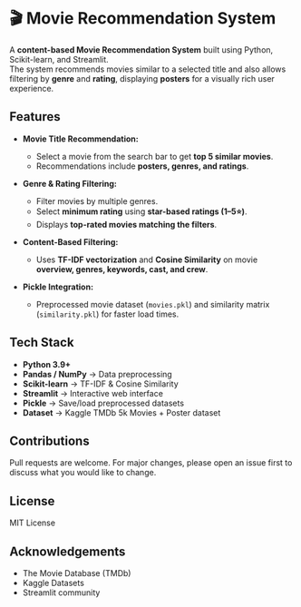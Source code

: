 # 🎬 Movie Recommendation System

A **content-based Movie Recommendation System** built using Python, Scikit-learn, and Streamlit.  
The system recommends movies similar to a selected title and also allows filtering by **genre** and **rating**, displaying **posters** for a visually rich user experience.

## Features

- **Movie Title Recommendation:**  
  - Select a movie from the search bar to get **top 5 similar movies**.  
  - Recommendations include **posters, genres, and ratings**.  

- **Genre & Rating Filtering:**  
  - Filter movies by multiple genres.  
  - Select **minimum rating** using **star-based ratings (1–5⭐)**.  
  - Displays **top-rated movies matching the filters**.  

- **Content-Based Filtering:**  
  - Uses **TF-IDF vectorization** and **Cosine Similarity** on movie **overview, genres, keywords, cast, and crew**.  

- **Pickle Integration:**  
  - Preprocessed movie dataset (`movies.pkl`) and similarity matrix (`similarity.pkl`) for faster load times.

## Tech Stack

- **Python 3.9+**  
- **Pandas / NumPy** → Data preprocessing  
- **Scikit-learn** → TF-IDF & Cosine Similarity  
- **Streamlit** → Interactive web interface  
- **Pickle** → Save/load preprocessed datasets  
- **Dataset** → Kaggle TMDb 5k Movies + Poster dataset  

## Contributions
Pull requests are welcome. For major changes, please open an issue first
to discuss what you would like to change.

## License

MIT License  

## Acknowledgements
- The Movie Database (TMDb)
- Kaggle Datasets
- Streamlit community

